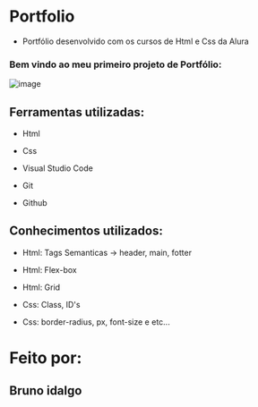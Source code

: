 # Portfolio

* Portfólio desenvolvido com os cursos de Html e Css da Alura

### Bem vindo ao meu primeiro projeto de Portfólio:

![image](https://user-images.githubusercontent.com/114194860/220438844-1f83a89b-b311-4afb-aae1-7e026fd2fd7a.png)

## Ferramentas utilizadas:

* Html

* Css

* Visual Studio Code

* Git

* Github

## Conhecimentos utilizados:

* Html: Tags Semanticas -> header, main, fotter

* Html: Flex-box

* Html: Grid

* Css: Class, ID's

* Css: border-radius, px, font-size e etc...

# Feito por:

## Bruno idalgo

